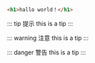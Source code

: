 <!--
 * @Author: your name
 * @Date: 2021-06-27 12:20:22
 * @LastEditTime: 2021-06-27 12:22:29
 * @LastEditors: Please set LastEditors
 * @Description: In User Settings Edit``
 * @FilePath: \vuepress\docs\Home.md
-->
``` html
<h1>hallo world！</h1>
```
::: tip 提示
this is a tip
:::

::: warning 注意
this is a tip
:::

::: danger 警告
this is a tip
:::